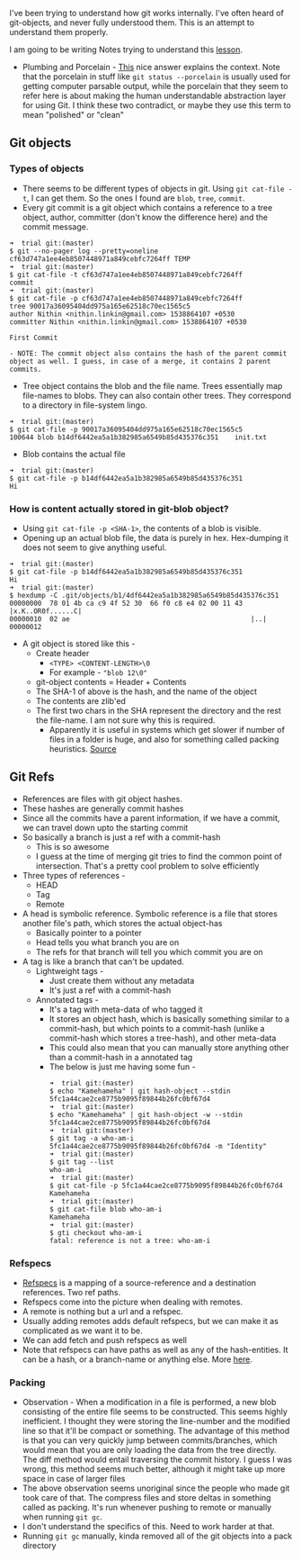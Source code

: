I've been trying to understand how git works internally. I've often heard of git-objects, and never fully understood them. This is an attempt to understand them properly.

I am going to be writing Notes trying to understand this [lesson](https://git-scm.com/book/en/v2/Git-Internals-Plumbing-and-Porcelain).

- Plumbing and Porcelain - [This](https://stackoverflow.com/a/6976506/1518924) nice answer explains the context. Note that the porcelain in stuff like `git status --porcelain` is usually used for getting computer parsable output, while the porcelain that they seem to refer here is about making the human understandable abstraction layer for using Git. I think these two contradict, or maybe they use this term to mean "polished" or "clean"

## Git objects
### Types of objects
- There seems to be different types of objects in git. Using `git cat-file -t`, I can get them. So the ones I found are `blob`, `tree`, `commit`.
- Every git commit is a git object which contains a reference to a tree object, author, committer (don't know the difference here) and the commit message.
```
➜  trial git:(master)
$ git --no-pager log --pretty=oneline
cf63d747a1ee4eb8507448971a849cebfc7264ff TEMP
➜  trial git:(master)
$ git cat-file -t cf63d747a1ee4eb8507448971a849cebfc7264ff
commit
➜  trial git:(master)
$ git cat-file -p cf63d747a1ee4eb8507448971a849cebfc7264ff
tree 90017a36095404dd975a165e62518c70ec1565c5
author Nithin <nithin.linkin@gmail.com> 1538864107 +0530
committer Nithin <nithin.linkin@gmail.com> 1538864107 +0530

First Commit
```
    - NOTE: The commit object also contains the hash of the parent commit object as well. I guess, in case of a merge, it contains 2 parent commits.
- Tree object contains the blob and the file name. Trees essentially map file-names to blobs. They can also contain other trees. They correspond to a directory in file-system lingo.
```
➜  trial git:(master)
$ git cat-file -p 90017a36095404dd975a165e62518c70ec1565c5
100644 blob b14df6442ea5a1b382985a6549b85d435376c351    init.txt
```
- Blob contains the actual file
```
➜  trial git:(master)
$ git cat-file -p b14df6442ea5a1b382985a6549b85d435376c351
Hi
```

### How is content actually stored in git-blob object?
- Using `git cat-file -p <SHA-1>`, the contents of a blob is visible.
- Opening up an actual blob file, the data is purely in hex. Hex-dumping it does not seem to give anything useful. 
```
➜  trial git:(master)
$ git cat-file -p b14df6442ea5a1b382985a6549b85d435376c351
Hi
➜  trial git:(master)
$ hexdump -C .git/objects/b1/4df6442ea5a1b382985a6549b85d435376c351
00000000  78 01 4b ca c9 4f 52 30  66 f0 c8 e4 02 00 11 43  |x.K..OR0f......C|
00000010  02 ae                                             |..|
00000012
```
- A git object is stored like this - 
    - Create header 
        - `<TYPE> <CONTENT-LENGTH>\0`
        - For example - `"blob 12\0"`
    - git-object contents = Header + Contents
    - The SHA-1 of above is the hash, and the name of the object
    - The contents are zlib'ed
    - The first two chars in the SHA represent the directory and the rest the file-name. I am not sure why this is required.
        - Apparently it is useful in systems which get slower if number of files in a folder is huge, and also for something called packing heuristics. [Source](https://stackoverflow.com/questions/30662521/advantages-of-categorizing-objects-into-folders-named-as-the-first-2-characters)

## Git Refs
- References are files with git object hashes. 
- These hashes are generally commit hashes
- Since all the commits have a parent information, if we have a commit, we can travel down upto the starting commit
- So basically a branch is just a ref with a commit-hash
    - This is so awesome
    - I guess at the time of merging git tries to find the common point of intersection. That's a pretty cool problem to solve efficiently
- Three types of references - 
    - HEAD
    - Tag
    - Remote
- A head is symbolic reference. Symbolic reference is a file that stores another file's path, which stores the actual object-has
    - Basically pointer to a pointer
    - Head tells you what branch you are on
    - The refs for that branch will tell you which commit you are on
- A tag is like a branch that can't be updated.
    - Lightweight tags -
        - Just create them without any metadata
        - It's just a ref with a commit-hash
    - Annotated tags - 
        - It's a tag with meta-data of who tagged it
        - It stores an object hash, which is basically something similar to a commit-hash, but which points to a commit-hash (unlike a commit-hash which stores a tree-hash), and other meta-data
        - This could also mean that you can manually store anything other than a commit-hash in a annotated tag
        - The below is just me having some fun - 
            ```
            ➜  trial git:(master)
            $ echo "Kamehameha" | git hash-object --stdin
            5fc1a44cae2ce8775b9095f89844b26fc0bf67d4
            ➜  trial git:(master)
            $ echo "Kamehameha" | git hash-object -w --stdin
            5fc1a44cae2ce8775b9095f89844b26fc0bf67d4
            ➜  trial git:(master)
            $ git tag -a who-am-i 5fc1a44cae2ce8775b9095f89844b26fc0bf67d4 -m "Identity"
            ➜  trial git:(master)
            $ git tag --list
            who-am-i
            ➜  trial git:(master)
            $ git cat-file -p 5fc1a44cae2ce8775b9095f89844b26fc0bf67d4
            Kamehameha
            ➜  trial git:(master)
            $ git cat-file blob who-am-i
            Kamehameha
            ➜  trial git:(master)
            $ gti checkout who-am-i
            fatal: reference is not a tree: who-am-i
            ```

### Refspecs
- [Refspecs](https://git-scm.com/book/en/v2/Git-Internals-The-Refspec) is a mapping of a source-reference and a destination references. Two ref paths.
- Refspecs come into the picture when dealing with remotes.
- A remote is nothing but a url and a refspec.
- Usually adding remotes adds default refspecs, but we can make it as complicated as we want it to be.
- We can add fetch and push refspecs as well
- Note that refspecs can have paths as well as any of the hash-entities. It can be a hash, or a branch-name or anything else. More [here](https://git-scm.com/docs/git-push#git-push-ltrefspecgt82308203). 

### Packing
- Observation - When a modification in a file is performed, a new blob consisting of the entire file seems to be constructed. This seems highly inefficient. I thought they were storing the line-number and the modified line so that it'll be compact or something. The advantage of this method is that you can very quickly jump between commits/branches, which would mean that you are only loading the data from the tree directly. The diff method would entail traversing the commit history. I guess I was wrong, this method seems much better, although it might take up more space in case of larger files
- The above observation seems unoriginal since the people who made git took care of that. The compress files and store deltas in something called as packing. It's run whenever pushing to remote or manually when running `git gc`.
- I don't understand the specifics of this. Need to work harder at that.
- Running `git gc` manually, kinda removed all of the git objects into a pack directory
